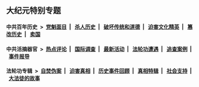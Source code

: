 ## 大纪元特别专题

#### 中共百年历史 &nbsp;>&nbsp; [党魁面目](indexes/nf1176107/README.md?10270430) &nbsp;| &nbsp; [杀人历史](indexes/nf1176106/README.md?10270430) &nbsp;| &nbsp; [破坏传统和道德](indexes/nf1176106/README.md?10270430) &nbsp;| &nbsp; [迫害文化精英](indexes/nf1176111/README.md?10270430) &nbsp;| &nbsp; [篡改历史](indexes/nf1176115/README.md?10270430) &nbsp;| &nbsp; [卖国](indexes/nf1176117/README.md?10270430) 

#### 中共活摘器官 &nbsp;>&nbsp; [热点评论](indexes/nf5879/README.md?10270430) &nbsp;| &nbsp; [国际调查](indexes/nf5947/README.md?10270430) &nbsp;| &nbsp; [最新活动](indexes/nf5883/README.md?10270430) &nbsp;| &nbsp; [法轮功遭遇](indexes/nf5881/README.md?10270430) &nbsp;| &nbsp; [追查案例](indexes/nf5880/README.md?10270430) &nbsp;| &nbsp; [事件报导](indexes/nf5877/README.md?10270430) 

#### 法轮功专辑 &nbsp;>&nbsp; [自焚伪案](indexes/nf5562/README.md?10270430) &nbsp;| &nbsp; [迫害真相](indexes/nf4379/README.md?10270430) &nbsp;| &nbsp; [历史事件回顾](indexes/nf5793/README.md?10270430) &nbsp;| &nbsp; [真相特辑](indexes/nf4389/README.md?10270430) &nbsp;| &nbsp; [社会支持](indexes/nf4386/README.md?10270430) &nbsp;| &nbsp; [大法徒的故事](indexes/nf1147481/README.md?10270430) 


